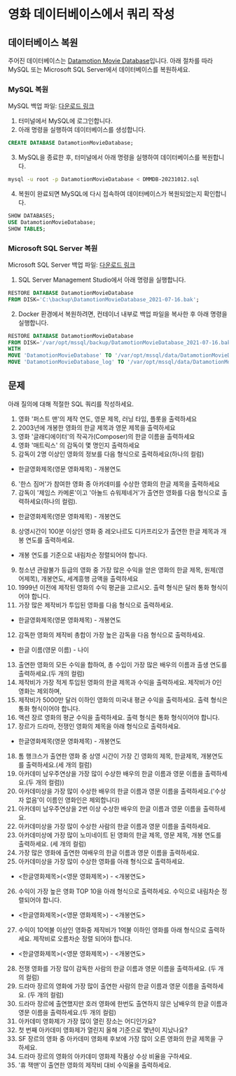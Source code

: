# 영화 데이터베이스에서 쿼리 작성

## 데이터베이스 복원

주어진 데이터베이스는 [Datamotion Movie Database](https://movie.datamotion.co.kr/)입니다. 아래 절차를 따라 MySQL 또는 Microsoft SQL Server에서 데이터베이스를 복원하세요.

### MySQL 복원

MySQL 백업 파일: [다운로드 링크](https://onedrive.live.com/?id=AB9BD89F1554471A%211005933&resid=AB9BD89F1554471A%211005933&redeem=aHR0cHM6Ly8xZHJ2Lm1zL3UvcyFBaHBIVkJXZjJKdXJ2Ykp0cF9wSzNFTjJLLWUtS1E%5FZT14V1VlM0s&migratedtospo=true&cid=ab9bd89f1554471a&v=validatepermission)

1. 터미널에서 MySQL에 로그인합니다.
2. 아래 명령을 실행하여 데이터베이스를 생성합니다.

```sql
CREATE DATABASE DatamotionMovieDatabase;
```

3. MySQL을 종료한 후, 터미널에서 아래 명령을 실행하여 데이터베이스를 복원합니다.

```sh
mysql -u root -p DatamotionMovieDatabase < DMMDB-20231012.sql
```

4. 복원이 완료되면 MySQL에 다시 접속하여 데이터베이스가 복원되었는지 확인합니다.

```sql
SHOW DATABASES;
USE DatamotionMovieDatabase;
SHOW TABLES;
```

### Microsoft SQL Server 복원

Microsoft SQL Server 백업 파일: [다운로드 링크](https://onedrive.live.com/?redeem=aHR0cHM6Ly8xZHJ2Lm1zL3UvcyFBaHBIVkJXZjJKdXJ2Ykp1aElKTmRtRzlqeU90Q2c%5FZT05UFRoVGw&cid=AB9BD89F1554471A&id=AB9BD89F1554471A%211005934&parId=AB9BD89F1554471A%21162&o=OneUp)

1. SQL Server Management Studio에서 아래 명령을 실행합니다.

```sql
RESTORE DATABASE DatamotionMovieDatabase
FROM DISK='C:\backup\DatamotionMovieDatabase_2021-07-16.bak';
```

2. Docker 환경에서 복원하려면, 컨테이너 내부로 백업 파일을 복사한 후 아래 명령을 실행합니다.

```sql
RESTORE DATABASE DatamotionMovieDatabase
FROM DISK='/var/opt/mssql/backup/DatamotionMovieDatabase_2021-07-16.bak'
WITH
MOVE 'DatamotionMovieDatabase' TO '/var/opt/mssql/data/DatamotionMovieDatabase.mdf',
MOVE 'DatamotionMovieDatabase_log' TO '/var/opt/mssql/data/DatamotionMovieDatabase_log.ldf';
```

## 문제

아래 질의에 대해 적절한 SQL 쿼리를 작성하세요.
01. 영화 '퍼스트 맨'의 제작 연도, 영문 제목, 러닝 타임, 플롯을 출력하세요
02. 2003년에 개봉한 영화의 한글 제목과 영문 제목을 출력하세요
03. 영화 '글래디에이터'의 작곡가(Composer)의 한글 이름을 출력하세요 
04. 영화 '매트릭스' 의 감독이 몇 명인지 출력하세요 
05. 감독이 2명 이상인 영화의 정보를 다음 형식으로 출력하세요(하나의 컬럼)
* 한글영화제목(영문 영화제목) - 개봉연도 
06. '한스 짐머'가 참여한 영화 중 아카데미를 수상한 영화의 한글 제목을 출력하세요
07. 감독이 '제임스 카메론'이고 '아놀드 슈워제네거'가 출연한 영화를 다음 형식으로 출력하세요(하나의 컬럼).
* 한글영화제목(영문 영화제목) - 개봉연도 
08. 상영시간이 100분 이상인 영화 중 레오나르도 디카프리오가 출연한 한글 제목과 개봉 연도를 출력하세요. 
* 개봉 연도를 기준으로 내림차순 정렬되어야 합니다.
09. 청소년 관람불가 등급의 영화 중 가장 많은 수익을 얻은 영화의 한글 제목, 원제(영어제목), 개봉연도, 세계흥행 금액을 출력하세요
10. 1999년 이전에 제작된 영화의 수익 평균을 고르시오. 출력 형식은 달러 통화 형식이어야 합니다.
11. 가장 많은 제작비가 투입된 영화를 다음 형식으로 출력하세요.
* 한글영화제목(영문 영화제목) - 개봉연도 
12. 감독한 영화의 제작비 총합이 가장 높은 감독을 다음 형식으로 출력하세요. 
* 한글 이름(영문 이름) - 나이
13. 출연한 영화의 모든 수익을 합하여, 총 수입이 가장 많은 배우의 이름과 출생 연도를 출력하세요.(두 개의 컬럼)
14. 제작비가 가장 적게 투입된 영화의 한글 제목과 수익을 출력하세요. 제작비가 0인 영화는 제외하며, 
15. 제작비가 5000만 달러 이하인 영화의 미국내 평균 수익을 출력하세요. 출력 형식은 통화 형식이어야 합니다.
16. 액션 장르 영화의 평균 수익을 출력하세요. 출력 형식은 통화 형식이어야 합니다.
17. 장르가 드라마, 전쟁인 영화의 제목을 아래 형식으로 출력하세요. 
* 한글영화제목(영문 영화제목) - 개봉연도 
18. 톰 행크스가 출연한 영화 중 상영 시간이 가장 긴 영화의 제목, 한글제목, 개봉연도를 출력하세요.(세 개의 컬럼)
19. 아카데미 남우주연상을 가장 많이 수상한 배우의 한글 이름과 영문 이름을 출력하세요.(두 개의 컬럼))
20. 아카데미상을 가장 많이 수상한 배우의 한글 이름과 영문 이름을 출력하세요.('수상자 없음'이 이름인 영화인은 제외합니다)
21. 아카데미 남우주연상을 2번 이상 수상한 배우의 한글 이름과 영문 이름을 출력하세요.
22. 아카데미상을 가장 많이 수상한 사람의 한글 이름과 영문 이름을 출력하세요.
23. 아카데미상에 가장 많이 노미네이트 된 영화의 한글 제목, 영문 제목, 개봉 연도를 출력하세요. (세 개의 컬럼)
24. 가장 많은 영화에 출연한 여배우의 한글 이름과 영문 이름을 출력하세요.
25. 아카데미상을 가장 많이 수상한 영화를 아래 형식으로 출력하세요.
* <한글영화제목>(<영문 영화제목>) - <개봉연도>
26. 수익이 가장 높은 영화 TOP 10을 아래 형식으로 출력하세요. 수익으로 내림차순 정렬되어야 합니다.
* <한글영화제목>(<영문 영화제목>) - <개봉연도>
27. 수익이 10억불 이상인 영화중 제작비가 1억불 이하인 영화를 아래 형식으로 출력하세요. 제작비로 오름차순 정렬 되어야 합니다.
* <한글영화제목>(<영문 영화제목>) - <개봉연도>
28. 전쟁 영화를 가장 많이 감독한 사람의 한글 이름과 영문 이름을 출력하세요. (두 개의 컬럼)
29. 드라마 장르의 영화에 가장 많이 출연한 사람의 한글 이름과 영문 이름을 출력하세요. (두 개의 컬럼)
30. 드라마 장르에 출연했지만 호러 영화에 한번도 출연하지 않은 남배우의 한글 이름과 영문 이름을 출력하세요.(두 개의 컬럼)
31. 아카데미 영화제가 가장 많이 열린 장소는 어디인가요?
32. 첫 번째 아카데미 영화제가 열린지 올해 기준으로 몇년이 지났나요?
33. SF 장르의 영화 중 아카데미 영화제 후보에 가장 많이 오른 영화의 한글 제목을 구하세요.
34. 드라마 장르의 영화의 아카데미 영화제 작품상 수상 비율을 구하세요.
35. '휴 잭맨'이 출연한 영화의 제작비 대비 수익율을 출력하세요.



